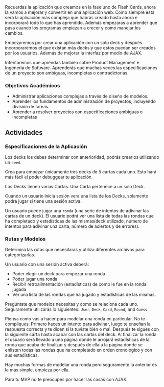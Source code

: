Recuerdas la aplicación que creamos en la fase uno de Flash Cards, ahora la vamos a mejorar y convertir en una aplicación web. Como siempre esta será la aplicación más compleja que habrás creado hasta ahora e incorporará todo lo que has aprendido. Además empezaras a aprender que pasa cuando los programas empiezan a crecer y como manejar los cambios.

Empezaremos por crear una aplicación con un solo deck y después incorporaremos el que existan más decks y que estos puedan ser creados por los usuarios. Además de mejorar la interfaz por medio de AJAX.   

Intentaremos que aprendas también sobre Product Management e Ingeneria de Software. Aprenderás que muchas veces las especificaciones de un proyecto son ambiguas, incompletas o contradictorias.

### Objetivos Académicos


- Administrar aplicaciones complejas a través de diseño de modelos.
- Aprender los fundamentos de administración de proyectos, incluyendo división de tareas.
- Aprender a resolver proyectos con especificaciones ambiguas o incompletas

## Actividades

### Especificaciones de la Aplicación

Los decks los debes determinar con anterioridad, podrás crearlos utilizando un `seed`.

Crea para empezar únicamente tres decks de 5 cartas cada uno. Esto hará más fácil el poder debuggear tu aplicación.

Los Decks tienen varias Cartas. Una Carta pertenece a un solo Deck.

Cuando un usuario inicia sesión vera una lista de los Decks, solamente podrá jugar si tiene una sesión activa.

Un usuario puede jugar una `ronda` (una serie de intentos de adivinar las cartas de un deck). El usuario podrá ver una lista de todas las rondas que ha completado y estadísticas de las mismas(deck utilizado, número de intentos para adivinar una carta, número de aciertos y de errores).

### Rutas y Modelos

Determina las rutas que necesitaras y utiliza diferentes archivos para categorizarlas.

Un usuario con una sesión activa deberá:

- Poder elegir un deck para empezar una ronda
- Poder jugar una ronda
- Recibir retroalimentación (estadísticas) de como le fue en la ronda jugada
- Ver una lista de las rondas que ha jugado y estadísticas de las mismas.

Pregúntate que modelos necesitas y como se relaciona cada uno. Seguramente utilizarás lo siguientes: `User`, `Deck`, `Card`, `Round`, and `Guess`.  

Piensa como vas a hacer para modelar una ronda en particular. No te compliques. Primero haces un intento para adivinar, luego te enseñan la respuesta correcta y te dicen si la tuviste bien o mal. Después te sigues con la siguiente carta hasta acabar con las cartas del deck. Al finalizar la ronda el usuario será llevado a una página donde le arrojará estadísticas de la ronda que acaba de finalizar y después de ella a la página donde se enlistan todas las rondas que ha completado en orden cronológico y con sus estadísticas.  

Hay muchas formas de modelar una ronda pero seguramente la anterior es la más simple, empieza por ella.

Para tu MVP no te preocupes por hacer las cosas con AJAX.
